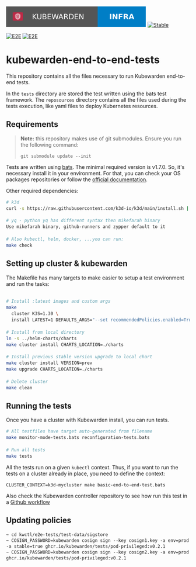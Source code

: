 [![Kubewarden Infra Repository](https://github.com/kubewarden/community/blob/main/badges/kubewarden-infra.svg)](https://github.com/kubewarden/community/blob/main/REPOSITORIES.md#infra-scope)
[![Stable](https://img.shields.io/badge/status-stable-brightgreen?style=for-the-badge)](https://github.com/kubewarden/community/blob/main/REPOSITORIES.md#stable)

[![E2E](https://github.com/kubewarden/ui/actions/workflows/playwright.yml/badge.svg?event=schedule)](https://github.com/kubewarden/ui/actions/workflows/playwright.yml?query=event%3Aschedule)
[![E2E](https://github.com/kubewarden/helm-charts/actions/workflows/e2e-tests.yml/badge.svg?event=schedule)](https://github.com/kubewarden/helm-charts/actions/workflows/e2e-tests.yml?query=event%3Aschedule)

# kubewarden-end-to-end-tests

This repository contains all the files necessary to run Kubewarden
end-to-end tests.

In the `tests` directory are stored the test written using the bats test framework.
The `reposources` directory contains all the files used during the tests execution,
like yaml files to deploy Kubernetes resources.

## Requirements

> **Note:** this repository makes use of git submodules. Ensure you run the following
> command:
>
> ```console
> git submodule update --init
> ```

Tests are written using [bats](https://github.com/bats-core/bats-core).
The minimal required version is v1.7.0. So, it's necessary install it in your environment.
For that, you can check your OS packages repositories or follow the [official documentation](https://bats-core.readthedocs.io/en/stable/installation.html#installation).

Other required dependencies:

```bash
# k3d
curl -s https://raw.githubusercontent.com/k3d-io/k3d/main/install.sh | bash

# yq - python yq has different syntax then mikefarah binary
Use mikefarah binary, github-runners and zypper default to it

# Also kubectl, helm, docker, ...you can run:
make check
```

## Setting up cluster & kubewarden

The Makefile has many targets to make easier to setup a test environment and
run the tasks:

```bash

# Install :latest images and custom args
make
  cluster K3S=1.30 \
  install LATEST=1 DEFAULTS_ARGS="--set recommendedPolicies.enabled=True" CONTROLLER_ARGS="-f custom.yaml"

# Install from local directory
ln -s ../helm-charts/charts
make cluster install CHARTS_LOCATION=./charts

# Install previous stable version upgrade to local chart
make cluster install VERSION=prev
make upgrade CHARTS_LOCATION=./charts

# Delete cluster
make clean
```

## Running the tests

Once you have a cluster with Kubewarden install, you can run tests.

```bash
# All testfiles have target auto-generated from filename
make monitor-mode-tests.bats reconfiguration-tests.bats

# Run all tests
make tests
```

All the tests run on a given `kubectl` context. Thus, if you want to run the
tests on a cluster already in place, you need to define the context:

```console
CLUSTER_CONTEXT=k3d-mycluster make basic-end-to-end-test.bats
```

Also check the Kubewarden controller repository to see how run this test in a [Github
workflow](https://github.com/kubewarden/helm-charts/blob/main/.github/workflows/e2e-tests.yml)

## Updating policies

```
~ cd kwctl/e2e-tests/test-data/sigstore
~ COSIGN_PASSWORD=kubewarden cosign sign --key cosign1.key -a env=prod -a stable=true ghcr.io/kubewarden/tests/pod-privileged:v0.2.1
~ COSIGN_PASSWORD=kubewarden cosign sign --key cosign2.key -a env=prod ghcr.io/kubewarden/tests/pod-privileged:v0.2.1
```

